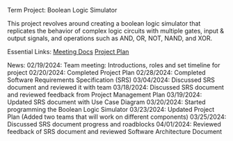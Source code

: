 Term Project: Boolean Logic Simulator 

This project revolves around creating a boolean logic simulator that replicates the behavior of complex logic circuits with multiple gates, input & output signals, and operations such as AND, OR, NOT, NAND, and XOR. 

Essential Links:
[Meeting Docs](docs/meetingLogs)
[Project Plan](docs/projectPlans)

News:
02/19/2024: Team meeting: Introductions, roles and set timeline for project
02/20/2024: Completed Project Plan 
02/28/2024: Completed Software Requirements Specification (SRS)
03/04/2024: Discussed SRS document and reviewed it with team
03/18/2024: Discussed SRS document and reviewed feedback from Project Management Plan
03/19/2024: Updated SRS document with Use Case Diagram
03/20/2024: Started programming the Boolean Logic Simulator
03/23/2024: Updated Project Plan (Added two teams that will work on different components)
03/25/2024: Discussed SRS document progress and roadblocks
04/01/2024: Reviewed feedback of SRS document and reviewed Software Architecture Document
